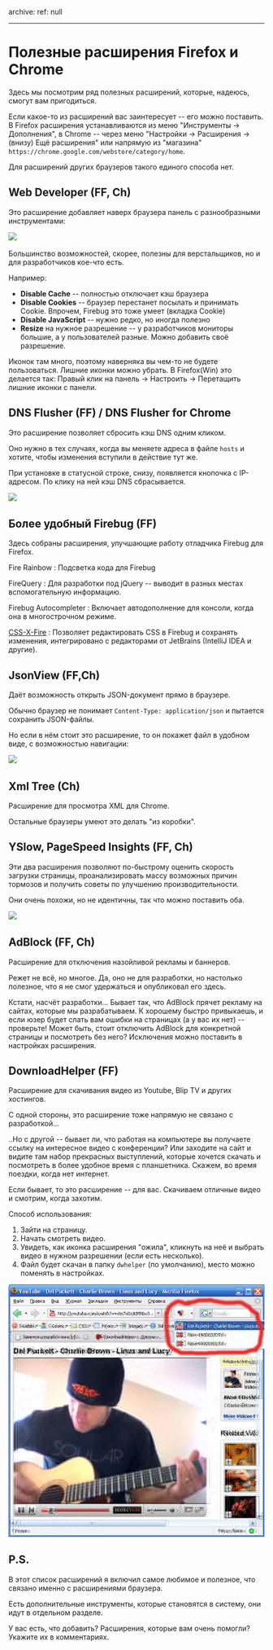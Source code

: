archive:
  ref: null

---

# Полезные расширения Firefox и Chrome

Здесь мы посмотрим ряд полезных расширений, которые, надеюсь, смогут вам пригодиться.

Если какое-то из расширений вас заинтересует -- его можно поставить. В Firefox расширения устанавливаются из меню "Инструменты -> Дополнения", в Chrome -- через меню "Настройки -> Расширения -> (внизу) Ещё расширения" или напрямую из "магазина" `https://chrome.google.com/webstore/category/home`.

Для расширений других браузеров такого единого способа нет.

## Web Developer (FF, Ch)

Это расширение добавляет наверх браузера панель с разнообразными инструментами:

![](webdeveloper.png)

Большинство возможностей, скорее, полезны для верстальщиков, но и для  разработчиков кое-что есть.

Например:

- **Disable Cache** -- полностью отключает кэш браузера
- **Disable Cookies** -- браузер перестанет посылать и принимать Cookie. Впрочем, Firebug это тоже умеет (вкладка Cookie)
- **Disable JavaScript** -- нужно редко, но иногда полезно
- **Resize** на нужное разрешение -- у разработчиков мониторы большие, а у пользователей разные. Можно добавить своё разрешение.

Иконок там много, поэтому наверняка вы чем-то не будете пользоваться. Лишние иконки можно убрать. В Firefox(Win) это делается так: Правый клик на панель -> Настроить -> Перетащить лишние иконки с панели.

## DNS Flusher (FF) / DNS Flusher for Chrome

Это расширение позволяет сбросить кэш DNS одним кликом.

Оно нужно в тех случаях, когда вы меняете адреса в файле `hosts` и хотите, чтобы изменения вступили в действие тут же.

При установке в статусной строке, снизу, появляется кнопочка с IP-адресом. По клику на ней кэш DNS сбрасывается.

![](dnsflusher.png)

## Более удобный Firebug (FF)

Здесь собраны расширения, улучшающие работу отладчика Firebug для Firefox.

Fire Rainbow
: Подсветка кода для Firebug

FireQuery
: Для разработки под jQuery -- выводит в разных местах вспомогательную информацию.

Firebug Autocompleter
: Включает автодополнение для консоли, когда она в многострочном режиме.

[CSS-X-Fire](http://code.google.com/p/css-x-fire/)
: Позволяет редактировать CSS в Firebug и сохранять изменения, интегрировано с редакторами от JetBrains (IntelliJ IDEA и другие).

## JsonView (FF,Ch)

Даёт возможность открыть JSON-документ прямо в браузере.

Обычно браузер не понимает `Content-Type: application/json` и пытается сохранить JSON-файлы.

Но если в нём стоит это расширение, то он покажет файл в удобном виде, с возможностью навигации:

![](jsonview.png)

## Xml Tree (Ch)

Расширение для просмотра XML для Chrome.

Остальные браузеры умеют это делать "из коробки".

## YSlow, PageSpeed Insights (FF, Ch)

Эти два расширения позволяют по-быстрому оценить скорость загрузки страницы, проанализировать массу возможных причин тормозов и получить советы по улучшению производительности.

Они очень похожи, но не идентичны, так что можно поставить оба.

![](pageinsight.png)

## AdBlock (FF, Ch)

Расширение для отключения назойливой рекламы и баннеров.

Режет не всё, но многое. Да, оно не для разработки, но настолько полезное, что я не смог удержаться и опубликовал его здесь.

Кстати, насчёт разработки... Бывает так, что AdBlock прячет рекламу на сайтах, которые мы разрабатываем. К хорошему быстро привыкаешь, и если юзер будет слать вам ошибки на страницах (а у вас их нет) -- проверьте! Может быть, стоит отключить AdBlock для конкретной страницы и посмотреть без него? Исключения можно поставить в настройках расширения.

## DownloadHelper (FF)

Расширение для скачивания видео из Youtube, Blip TV и других хостингов.

С одной стороны, это расширение тоже напрямую не связано с разработкой...

..Но с другой -- бывает ли, что работая на компьютере вы получаете ссылку на интересное видео с конференции? Или заходите на сайт и видите там набор прекрасных выступлений, которые хочется скачать и посмотреть в более удобное время с планшетника. Скажем, во время поездки, когда нет интернет.

Если бывает, то это расширение -- для вас. Скачиваем отличные видео и смотрим, когда захотим.

Способ использования:

1. Зайти на страницу.
2. Начать смотреть видео.
3. Увидеть, как иконка расширения "ожила", кликнуть на неё и выбрать видео в нужном разрешении (если есть несколько).
4. Файл будет скачан в папку `dwhelper` (по умолчанию), место можно поменять в настройках.

![](downloadhelper.jpg)

## P.S.

В этот список расширений я включил самое любимое и полезное, что связано именно с расширениями браузера.

Есть дополнительные инструменты, которые становятся в систему, они идут в отдельном разделе.

У вас есть, что добавить? Расширения, которые вам очень помогли? Укажите их в комментариях.

